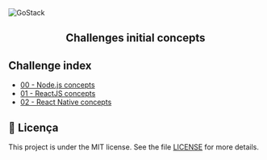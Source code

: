 <img alt="GoStack" src="https://storage.googleapis.com/golden-wind/bootcamp-gostack/header-desafios-new.png" />

<h2 align="center">
  Challenges initial concepts
</h2>

## Challenge index

- [00 - Node.js concepts](https://github.com/felipehonoratods/challenges-initial-concepts/blob/master/gostack-template-conceitos-nodejs)
- [01 - ReactJS concepts](https://github.com/felipehonoratods/challenges-initial-concepts/blob/master/gostack-template-conceitos-reactjs)
- [02 - React Native concepts](https://github.com/felipehonoratods/challenges-initial-concepts/blob/master/gostack-template-conceitos-react-native)

## :memo: Licença

This project is under the MIT license. See the file [LICENSE](LICENSE) for more details.